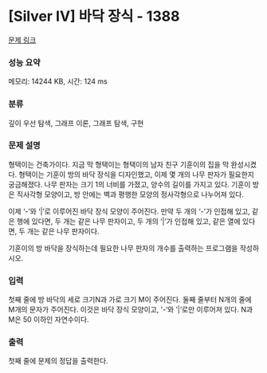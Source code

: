 # [Silver IV] 바닥 장식 - 1388 

[문제 링크](https://www.acmicpc.net/problem/1388) 

### 성능 요약

메모리: 14244 KB, 시간: 124 ms

### 분류

깊이 우선 탐색, 그래프 이론, 그래프 탐색, 구현

### 문제 설명

<p>형택이는 건축가이다. 지금 막 형택이는 형택이의 남자 친구 기훈이의 집을 막 완성시켰다. 형택이는 기훈이 방의 바닥 장식을 디자인했고, 이제 몇 개의 나무 판자가 필요한지 궁금해졌다. 나무 판자는 크기 1의 너비를 가졌고, 양수의 길이를 가지고 있다. 기훈이 방은 직사각형 모양이고, 방 안에는 벽과 평행한 모양의 정사각형으로 나누어져 있다.</p>

<p>이제 ‘-’와 ‘|’로 이루어진 바닥 장식 모양이 주어진다. 만약 두 개의 ‘-’가 인접해 있고, 같은 행에 있다면, 두 개는 같은 나무 판자이고, 두 개의 ‘|’가 인접해 있고, 같은 열에 있다면, 두 개는 같은 나무 판자이다.</p>

<p>기훈이의 방 바닥을 장식하는데 필요한 나무 판자의 개수를 출력하는 프로그램을 작성하시오.</p>

### 입력 

 <p>첫째 줄에 방 바닥의 세로 크기N과 가로 크기 M이 주어진다. 둘째 줄부터 N개의 줄에 M개의 문자가 주어진다. 이것은 바닥 장식 모양이고, '-‘와 ’|‘로만 이루어져 있다. N과 M은 50 이하인 자연수이다.</p>

### 출력 

 <p>첫째 줄에 문제의 정답을 출력한다.</p>

